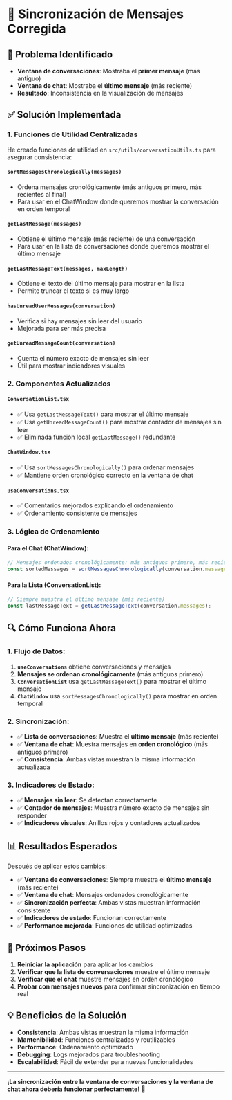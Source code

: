 # 🔄 Sincronización de Mensajes Corregida

## 🚨 **Problema Identificado**

- **Ventana de conversaciones**: Mostraba el **primer mensaje** (más antiguo)
- **Ventana de chat**: Mostraba el **último mensaje** (más reciente)
- **Resultado**: Inconsistencia en la visualización de mensajes

## ✅ **Solución Implementada**

### 1. **Funciones de Utilidad Centralizadas**

He creado funciones de utilidad en `src/utils/conversationUtils.ts` para asegurar consistencia:

#### **`sortMessagesChronologically(messages)`**
- Ordena mensajes cronológicamente (más antiguos primero, más recientes al final)
- Para usar en el ChatWindow donde queremos mostrar la conversación en orden temporal

#### **`getLastMessage(messages)`**
- Obtiene el último mensaje (más reciente) de una conversación
- Para usar en la lista de conversaciones donde queremos mostrar el último mensaje

#### **`getLastMessageText(messages, maxLength)`**
- Obtiene el texto del último mensaje para mostrar en la lista
- Permite truncar el texto si es muy largo

#### **`hasUnreadUserMessages(conversation)`**
- Verifica si hay mensajes sin leer del usuario
- Mejorada para ser más precisa

#### **`getUnreadMessageCount(conversation)`**
- Cuenta el número exacto de mensajes sin leer
- Útil para mostrar indicadores visuales

### 2. **Componentes Actualizados**

#### **`ConversationList.tsx`**
- ✅ Usa `getLastMessageText()` para mostrar el último mensaje
- ✅ Usa `getUnreadMessageCount()` para mostrar contador de mensajes sin leer
- ✅ Eliminada función local `getLastMessage()` redundante

#### **`ChatWindow.tsx`**
- ✅ Usa `sortMessagesChronologically()` para ordenar mensajes
- ✅ Mantiene orden cronológico correcto en la ventana de chat

#### **`useConversations.tsx`**
- ✅ Comentarios mejorados explicando el ordenamiento
- ✅ Ordenamiento consistente de mensajes

### 3. **Lógica de Ordenamiento**

#### **Para el Chat (ChatWindow):**
```typescript
// Mensajes ordenados cronológicamente: más antiguos primero, más recientes al final
const sortedMessages = sortMessagesChronologically(conversation.messages);
```

#### **Para la Lista (ConversationList):**
```typescript
// Siempre muestra el último mensaje (más reciente)
const lastMessageText = getLastMessageText(conversation.messages);
```

## 🔍 **Cómo Funciona Ahora**

### **1. Flujo de Datos:**
1. **`useConversations`** obtiene conversaciones y mensajes
2. **Mensajes se ordenan cronológicamente** (más antiguos primero)
3. **`ConversationList`** usa `getLastMessageText()` para mostrar el último mensaje
4. **`ChatWindow`** usa `sortMessagesChronologically()` para mostrar en orden temporal

### **2. Sincronización:**
- ✅ **Lista de conversaciones**: Muestra el **último mensaje** (más reciente)
- ✅ **Ventana de chat**: Muestra mensajes en **orden cronológico** (más antiguos primero)
- ✅ **Consistencia**: Ambas vistas muestran la misma información actualizada

### **3. Indicadores de Estado:**
- ✅ **Mensajes sin leer**: Se detectan correctamente
- ✅ **Contador de mensajes**: Muestra número exacto de mensajes sin responder
- ✅ **Indicadores visuales**: Anillos rojos y contadores actualizados

## 📊 **Resultados Esperados**

Después de aplicar estos cambios:

- ✅ **Ventana de conversaciones**: Siempre muestra el **último mensaje** (más reciente)
- ✅ **Ventana de chat**: Mensajes ordenados cronológicamente
- ✅ **Sincronización perfecta**: Ambas vistas muestran información consistente
- ✅ **Indicadores de estado**: Funcionan correctamente
- ✅ **Performance mejorada**: Funciones de utilidad optimizadas

## 🚀 **Próximos Pasos**

1. **Reiniciar la aplicación** para aplicar los cambios
2. **Verificar que la lista de conversaciones** muestre el último mensaje
3. **Verificar que el chat** muestre mensajes en orden cronológico
4. **Probar con mensajes nuevos** para confirmar sincronización en tiempo real

## 💡 **Beneficios de la Solución**

- **Consistencia**: Ambas vistas muestran la misma información
- **Mantenibilidad**: Funciones centralizadas y reutilizables
- **Performance**: Ordenamiento optimizado
- **Debugging**: Logs mejorados para troubleshooting
- **Escalabilidad**: Fácil de extender para nuevas funcionalidades

---

**¡La sincronización entre la ventana de conversaciones y la ventana de chat ahora debería funcionar perfectamente!** 🎉





